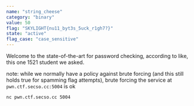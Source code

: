 ```yaml
---
name: "string_cheese"
category: "binary"
value: 50
flag: "SKYLIGHT{nu11_byt3s_5uck_r1gh7?}"
state: "active"
flag_case: "case_sensitive"
---
```


Welcome to the state-of-the-art for password checking, according to like, this one 1521 student we asked.

note: while we normally have a policy against brute forcing (and this still holds true for spamming flag attempts), brute forcing the service at `pwn.ctf.secso.cc:5004` is ok

`nc pwn.ctf.secso.cc 5004`

